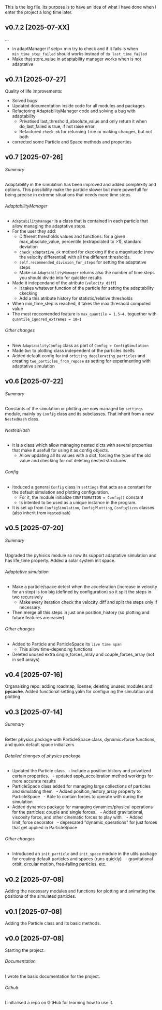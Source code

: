 This is the log file. Its purpose is to have an idea of what I have done when I enter the project a long time later.


## v0.7.2 [2025-07-XX]
...
- In adaptManager if setp< min try to check and if it fails is when `min_time_step_failed` should works instead of `do_last_time_failed`
- Make that store_value in adaptability manager works when is not adaptative

## v0.7.1 [2025-07-27]
Quality of life improvements:
- Solved bugs
- Updated documentation inside code for all modules and packages 
- Refactoring AdaptabilityManager code and solving a bug with adaptability
  - Privatised last_threshold_absolute_value and only return it when do_last_failed is true, if not raise error
  - Refactored `check_ok` for returning True or making changes, but not both
- corrected some Particle and Space methods and properties

## v0.7 [2025-07-26]
###### Summary
Adaptability in the simulation has been improved and added complexity and options. This possibility make the particle slower but more powerfull for being precise in extreme situations that needs more time steps.

###### AdaptabilityManager
- `AdaptabilityManager` is a class that is contained in each particle that allow managing the adaptative steps.
- For the user they add:
  - Different thresholds values and functions: for a given max_absolute_value, percentile (extrapolated to >1), standard deviation
  - `check_adaptative_ok` method for ckecking if the a magnituede (now the velocity differential) with all the different thresholds.
  - `self.recommended_division_for_steps` for setting the adaptative steps
  - Make so `AdaptabilityManager` returns also the number of time steps you should divide into for quickler results
- Made it independand of the atribute (`velocity_diff`) 
  - It takes whatever function of the particle for setting the adaptability ckecking
  - Add a this atribute history for statistic/relative thresholds
- When min_time_step is reached, it takes the max threshold computed value
- The most reccomended feature is `max_quantile = 1.5~4.` toguether with `quantile_ignored_extremes = 10~1`

###### Other changes
- New `AdaptabilityConfig` class as part of `Config > ConfigSimulation`
- Made `Dot` to plotting class independent of the particles itselfs
- Added default config for init `orbiting_decelerating_particles` and creating `two_particles_from_repose` as setting for experimenting with adaptative simulation

## v0.6 [2025-07-22]
###### Summary
Constants of the simulation or plotting are now managed by `settings` module, mainly by `Config` class and its subclasses. That inherit from a new `NestedHash` class.

###### NestedHash
- It is a class which allow managing nested dicts with several properties that make it usefull for using it as config objects.
  - Allow updating all its values with a dict, forcing the type of the old value and checking for not deleting nested structures

###### Config
- Itoduced a general `Config` class in `settings` that acts as a constant for the default simulation and plotting configuration. 
  - For it, the module initialize `CONFIGURATION = Config()` constant
  - Is intented to be used as a unique instance in the program.
- It is set up from `ConfigSimulation`, `ConfigPlotting`, `ConfigSizes` classes (also inherit from `NestedHash`)

## v0.5 [2025-07-20]
###### Summary
Upgraded the pyhisics module so now its support adaptative simulation and has life_time property. Added a solar system init space. 


###### Adaptative simulation
- Make a particle/space detect when the acceleration (increase in velocity for an step) is too big (defined by configuration) so it split the steps in two recursively
  - Make every iteration check the velocity_diff and split the steps only if necessary.
- Then merge all this steps in just one position_history (so plotting and future features are easier)

###### Other changes
- Added to Particle and ParticleSpace its `live time span`
  - This allow time-depending functions
- Deleted unused extra single_forces_array and couple_forces_array (not in self arrays)

## v0.4 [2025-07-16]
Organaising repo: adding roadmap, license; deleting unused modules and __pycache__.
Added functional setting.yalm for configuring the simulation and plotting


## v0.3 [2025-07-14]
###### Summary
Better physics package with ParticleSpace class, dynamic>force functions, and quick default space initializers

###### Detailed changes of physics package
- Updated the Particle class
  - Include a position history and privatized certain properties.
  - updated apply_acceleration method workings for more accurate results
- ParticleSpace class added for managing large collections of particles and simulating them
  - Added position_history_array property to ParticleSpace
  - Able to contain forces to operate with during the simulation
- Added dynamics package for managing dynamics/physical operations for the particles: couple and single forces. 
  - Added gravitational, viscosity force, and other cinematic forces to play with. 
  - Added limit_force decorator
  - deprecated "dynamic_operations" for just forces that get applied in ParticleSpace

###### Other changes
- Introduced an `init_particle` and `init_space` module in the utils package for creating default particles and spaces (runs quickly)
  - gravitational orbit, circular motion, free-falling particles, etc.

## v0.2 [2025-07-08]
Adding the necessary modules and functions for plotting and animating the positions of the simulated particles.

## v0.1 [2025-07-08]
Adding the Particle class and its basic methods.

## v0.0 [2025-07-08]
Starting the project.
###### Documentation
I wrote the basic documentation for the project.
###### Github
I initialised a repo on GitHub for learning how to use it.
